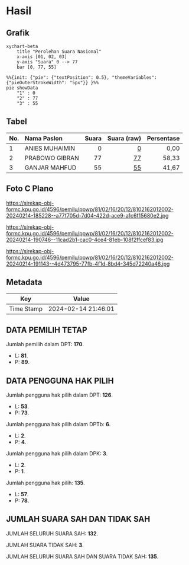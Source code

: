 # Hasil

## Grafik

```mermaid
xychart-beta
    title "Perolehan Suara Nasional"
    x-axis [01, 02, 03]
    y-axis "Suara" 0 --> 77
    bar [0, 77, 55]
```

```mermaid
%%{init: {"pie": {"textPosition": 0.5}, "themeVariables": {"pieOuterStrokeWidth": "5px"}} }%%
pie showData
    "1" : 0
    "2" : 77
    "3" : 55
```

## Tabel

| No. | Nama Paslon    | Suara | Suara (raw) | Persentase |
|:--- |:-------------- | -----:| -----------:| ----------:|
| 1   | ANIES MUHAIMIN | 0     | [0][p-1]    | 0,00       |
| 2   | PRABOWO GIBRAN | 77    | [77][p-2]   | 58,33      |
| 3   | GANJAR MAHFUD  | 55    | [55][p-3]   | 41,67      |


[p-1]: https://github.com/gigit-pemilu/pemilu-2024/blob/main/pilpres/hitung-suara/sub/81-maluku/sub/02-maluku-tenggara/sub/16-hoat-sorbay/sub/2012-watngil/sub/002-tps/sub/paslon-1.txt
[p-2]: https://github.com/gigit-pemilu/pemilu-2024/blob/main/pilpres/hitung-suara/sub/81-maluku/sub/02-maluku-tenggara/sub/16-hoat-sorbay/sub/2012-watngil/sub/002-tps/sub/paslon-2.txt
[p-3]: https://github.com/gigit-pemilu/pemilu-2024/blob/main/pilpres/hitung-suara/sub/81-maluku/sub/02-maluku-tenggara/sub/16-hoat-sorbay/sub/2012-watngil/sub/002-tps/sub/paslon-3.txt

## Foto C Plano

https://sirekap-obj-formc.kpu.go.id/4596/pemilu/ppwp/81/02/16/20/12/8102162012002-20240214-185228--a77f705d-7d04-422d-ace9-a1c6f15680e2.jpg

https://sirekap-obj-formc.kpu.go.id/4596/pemilu/ppwp/81/02/16/20/12/8102162012002-20240214-190746--11cad2b1-cac0-4ce4-81eb-108f2ffcef83.jpg

https://sirekap-obj-formc.kpu.go.id/4596/pemilu/ppwp/81/02/16/20/12/8102162012002-20240214-191143--4d473795-77fb-4f1d-8bd4-345d72240a46.jpg


## Metadata

| Key        | Value               |
| ---------- | ------------------- |
| Time Stamp | 2024-02-14 21:46:01 |


## DATA PEMILIH TETAP

Jumlah pemilih dalam DPT: **170**.
 * L: **81**.
 * P: **89**.

## DATA PENGGUNA HAK PILIH

Jumlah pengguna hak pilih dalam DPT: **126**.
 * L: **53**.
 * P: **73**.

Jumlah pengguna hak pilih dalam DPTb: **6**.
 * L: **2**.
 * P: **4**.

Jumlah pengguna hak pilih dalam DPK: **3**.
 * L: **2**.
 * P: **1**.

Jumlah pengguna hak pilih: **135**.
 * L: **57**.
 * P: **78**.

## JUMLAH SUARA SAH DAN TIDAK SAH

JUMLAH SELURUH SUARA SAH: **132**.

JUMLAH SUARA TIDAK SAH: **3**.

JUMLAH SELURUH SUARA SAH DAN SUARA TIDAK SAH: **135**.


